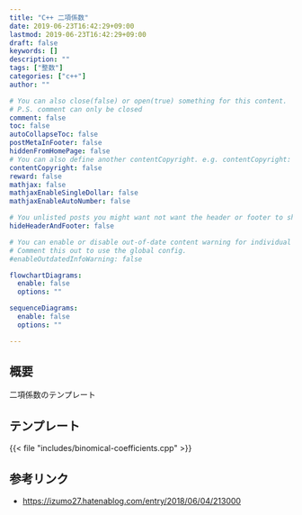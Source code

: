 ```yaml
---
title: "C++ 二項係数"
date: 2019-06-23T16:42:29+09:00
lastmod: 2019-06-23T16:42:29+09:00
draft: false
keywords: []
description: ""
tags: ["整数"]
categories: ["c++"]
author: ""

# You can also close(false) or open(true) something for this content.
# P.S. comment can only be closed
comment: false
toc: false
autoCollapseToc: false
postMetaInFooter: false
hiddenFromHomePage: false
# You can also define another contentCopyright. e.g. contentCopyright: "This is another copyright."
contentCopyright: false
reward: false
mathjax: false
mathjaxEnableSingleDollar: false
mathjaxEnableAutoNumber: false

# You unlisted posts you might want not want the header or footer to show
hideHeaderAndFooter: false

# You can enable or disable out-of-date content warning for individual post.
# Comment this out to use the global config.
#enableOutdatedInfoWarning: false

flowchartDiagrams:
  enable: false
  options: ""

sequenceDiagrams: 
  enable: false
  options: ""

---
```


## 概要
二項係数のテンプレート
<!--more-->

## テンプレート
{{< file "includes/binomical-coefficients.cpp" >}}

## 参考リンク
- https://izumo27.hatenablog.com/entry/2018/06/04/213000
